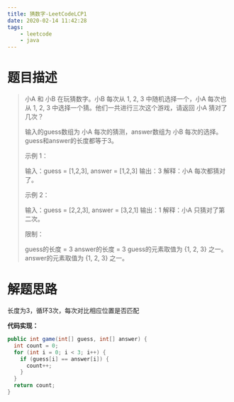```yaml
---
title: 猜数字-LeetCodeLCP1
date: 2020-02-14 11:42:28
tags: 
	- leetcode
	- java
---
```


# 题目描述

> 小A 和 小B 在玩猜数字。小B 每次从 1, 2, 3 中随机选择一个，小A 每次也从 1, 2, 3 中选择一个猜。他们一共进行三次这个游戏，请返回 小A 猜对了几次？
>
>  输入的guess数组为 小A 每次的猜测，answer数组为 小B 每次的选择。guess和answer的长度都等于3。
>
> 示例 1：
>
> 输入：guess = [1,2,3], answer = [1,2,3]
> 输出：3
> 解释：小A 每次都猜对了。
>
>
> 示例 2：
>
> 输入：guess = [2,2,3], answer = [3,2,1]
> 输出：1
> 解释：小A 只猜对了第二次。
>
>
> 限制：
>
> guess的长度 = 3
> answer的长度 = 3
> guess的元素取值为 {1, 2, 3} 之一。
> answer的元素取值为 {1, 2, 3} 之一。

<!--more-->

# 解题思路

长度为3，循环3次，每次对比相应位置是否匹配

**代码实现：**

```java
public int game(int[] guess, int[] answer) {
  int count = 0;
  for (int i = 0; i < 3; i++) {
    if (guess[i] == answer[i]) {
      count++;
    }
  }
  return count;
}
```

